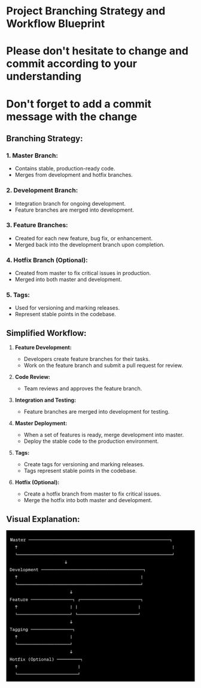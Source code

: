 # Project Branching Strategy and Workflow Blueprint 
# Please don't hesitate to change and commit according to your understanding 
# Don't forget to add a commit message with the change

## Branching Strategy:

### 1. Master Branch:
- Contains stable, production-ready code.
- Merges from development and hotfix branches.

### 2. Development Branch:
- Integration branch for ongoing development.
- Feature branches are merged into development.

### 3. Feature Branches:
- Created for each new feature, bug fix, or enhancement.
- Merged back into the development branch upon completion.

### 4. Hotfix Branch (Optional):
- Created from master to fix critical issues in production.
- Merged into both master and development.

### 5. Tags:
- Used for versioning and marking releases.
- Represent stable points in the codebase.

## Simplified Workflow:

1. **Feature Development:**
   - Developers create feature branches for their tasks.
   - Work on the feature branch and submit a pull request for review.

2. **Code Review:**
   - Team reviews and approves the feature branch.

3. **Integration and Testing:**
   - Feature branches are merged into development for testing.

4. **Master Deployment:**
   - When a set of features is ready, merge development into master.
   - Deploy the stable code to the production environment.

5. **Tags:**
   - Create tags for versioning and marking releases.
   - Tags represent stable points in the codebase.

6. **Hotfix (Optional):**
   - Create a hotfix branch from master to fix critical issues.
   - Merge the hotfix into both master and development.




## Visual Explanation:

![Branching Diagram](Branching.png)

